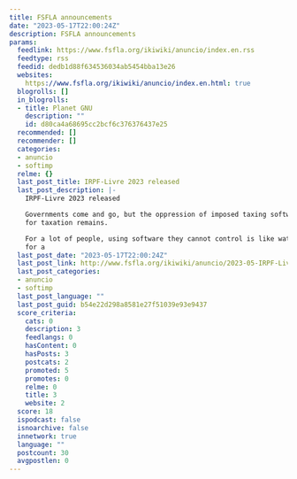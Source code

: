 ```yaml
---
title: FSFLA announcements
date: "2023-05-17T22:00:24Z"
description: FSFLA announcements
params:
  feedlink: https://www.fsfla.org/ikiwiki/anuncio/index.en.rss
  feedtype: rss
  feedid: dedb1d88f634536034ab5454bba13e26
  websites:
    https://www.fsfla.org/ikiwiki/anuncio/index.en.html: true
  blogrolls: []
  in_blogrolls:
  - title: Planet GNU
    description: ""
    id: d80ca4a68695cc2bcf6c376376437e25
  recommended: []
  recommender: []
  categories:
  - anuncio
  - softimp
  relme: {}
  last_post_title: IRPF-Livre 2023 released
  last_post_description: |-
    IRPF-Livre 2023 released

    Governments come and go, but the oppression of imposed taxing software
    for taxation remains.

    For a lot of people, using software they cannot control is like water
    for a
  last_post_date: "2023-05-17T22:00:24Z"
  last_post_link: http://www.fsfla.org/ikiwiki/anuncio/2023-05-IRPF-Livre-2023.en.html
  last_post_categories:
  - anuncio
  - softimp
  last_post_language: ""
  last_post_guid: b54e22d298a8581e27f51039e93e9437
  score_criteria:
    cats: 0
    description: 3
    feedlangs: 0
    hasContent: 0
    hasPosts: 3
    postcats: 2
    promoted: 5
    promotes: 0
    relme: 0
    title: 3
    website: 2
  score: 18
  ispodcast: false
  isnoarchive: false
  innetwork: true
  language: ""
  postcount: 30
  avgpostlen: 0
---
```

